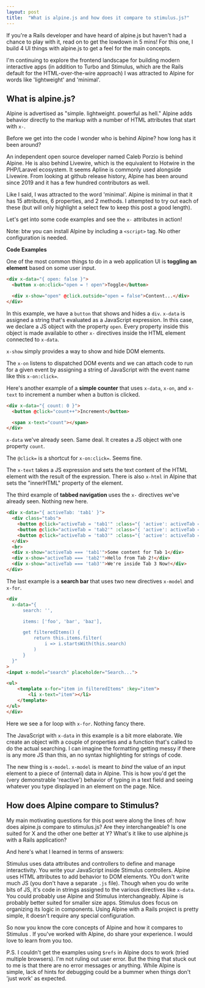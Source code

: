 ```yaml
---
layout: post
title:  "What is alpine.js and how does it compare to stimulus.js?"
---
```


If you're a Rails developer and have heard of alpine.js but haven't had a chance to play with it, read on to get the lowdown in 5 mins! For this one, I build 4 UI things with alpine.js to get a feel for the main concepts.

I'm continuing to explore the frontend landscape for building modern interactive apps (in addition to Turbo and Stimulus, which are the Rails default for the HTML-over-the-wire approach) I was attracted to Alpine for words like 'lightweight' and 'minimal'. 

## What is alpine.js?

Alpine is advertised as "simple. lightweight. powerful as hell." Alpine adds behavior directly to the markup with a number of HTML attributes that start with `x-`. 

Before we get into the code I wonder who is behind Alpine? how long has it been around? 

An independent open source developer named Caleb Porzio is behind Alpine. He is also behind Livewire, which is the equivalent to Hotwire in the PHP/Laravel ecosystem. It seems Apline is commonly used alongside Livewire. From looking at github release history, Alpine has been around since 2019 and it has a few hundred contributors as well. 

Like I said, I was attracted to the word 'minimal'. Alpine is minimal in that it has 15 attributes, 6 properties, and 2 methods. I attempted to try out each of these (but will only highlight a select few to keep this post a good length).

Let's get into some code examples and see the `x-` attributes in action!

Note: btw you can install Alpine by including a `<script>` tag. No other configuration is needed.

**Code Examples**

One of the most common things to do in a web application UI is **toggling an element** based on some user input.  

```html
<div x-data="{ open: false }">
  <button x-on:click="open = ! open">Toggle</button>

  <div x-show="open" @click.outside="open = false">Content...</div>
</div>
```

In this example, we have a `button` that shows and hides a `div`. `x-data` is assigned a string that's evaluated as a JavaScript expression. In this case, we declare a JS object with the property `open`. Every property inside this object is made available to other `x-` directives inside the HTML element connected to `x-data`. 

`x-show` simply provides a way to show and hide DOM elements.

The `x-on` listens to dispatched DOM events and we can attach code to run for a given event by assigning a string of JavaScript with the event name like this `x-on:click=`.

Here's another example of a **simple counter** that uses `x-data`, `x-on`, and `x-text` to increment a number when a button is clicked.

```html
<div x-data="{ count: 0 }">
  <button @click="count++">Increment</button>

  <span x-text="count"></span>
</div>
```

`x-data` we've already seen. Same deal. It creates a JS object with one property `count`. 

The `@click=` is a shortcut for `x-on:click=`. Seems fine.

The `x-text` takes a JS expression and sets the text content of the HTML element with the result of the expression.  There is also `x-html` in Alpine that sets the "innerHTML" property of the element. 

The third example of **tabbed navigation** uses the `x-` directives we've already seen. Nothing new here.

```html
<div x-data="{ activeTab: 'tab1' }">
  <div class="tabs">
    <button @click="activeTab = 'tab1'" :class="{ 'active': activeTab === 'tab1' }">Tab 1</button>
    <button @click="activeTab = 'tab2'" :class="{ 'active': activeTab === 'tab2' }">Tab 2</button>
    <button @click="activeTab = 'tab3'" :class="{ 'active': activeTab === 'tab3' }">Tab 3</button>
  </div>
  <br>
  <div x-show="activeTab === 'tab1'">Some content for Tab 1</div>
  <div x-show="activeTab === 'tab2'">Hello from Tab 2!</div>
  <div x-show="activeTab === 'tab3'">We're inside Tab 3 Now!</div>
</div>
```

The last example is a **search bar** that uses two new directives `x-model` and `x-for`.

```html
<div
  x-data="{
      search: '',

      items: ['foo', 'bar', 'baz'],

      get filteredItems() {
          return this.items.filter(
              i => i.startsWith(this.search)
          )
      }
  }"
>
<input x-model="search" placeholder="Search...">

<ul>
    <template x-for="item in filteredItems" :key="item">
        <li x-text="item"></li>
    </template>
</ul>
</div>
```

Here we see a for loop with `x-for`. Nothing fancy there. 

The JavaScript with `x-data` in this example is a bit more elaborate. We create an object with a couple of properties and a function that's called to do the actual searching. I can imagine the formatting getting messy if there is any more JS than this, an no syntax highlighting for strings of code. 

The new thing is `x-model`. `x-model` is meant to *bind* the value of an input element to a piece of (internal) data in Alpine. This is how you'd get the (very demonstrable 'reactive') behavior of typing in a text field and seeing whatever you type displayed in an element on the page. Nice.

## How does Alpine compare to Stimulus?

My main motivating questions for this post were along the lines of: how does alpine.js compare to stimulus.js? Are they interchangeable? Is one suited for X and the other one better at Y? What's it like to use alphine.js with a Rails application?  

And here's what I learned in terms of answers:

Stimulus uses data attributes and controllers to define and manage interactivity. You write your JavaScript inside Stimulus controllers. Alpine uses HTML attributes to add behavior to DOM elements. YOu don't write much JS (you don't have a separate `.js` file). Though when you do write bits of JS, it's code in strings assigned to the various directives like `x-data`. You could probably use Alpine and Stimulus interchangeably. Alpine is probably better suited for smaller size apps. Stimulus does focus on organizing its logic in components. Using Alpine with a Rails project is pretty simple, it doesn't require any special configuration. 

So now you know the core concepts of Alpine and how it compares to Stimulus . If you've worked with Alpine, do share your experience. I would love to learn from you too.


P.S. I couldn't get the examples using `$refs` in Alpine docs to work (tried multiple browsers). I'm not ruling out user error. But the thing that stuck out to me is that there are no error messages or anything. While Alpine is simple, lack of hints for debugging could be a bummer when things don't 'just work' as expected.